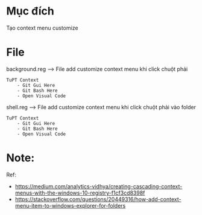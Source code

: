 # Mục đích
Tạo context menu customize

# File
background.reg --> File add customize context menu khi click chuột phải
```
TuPT Context
    - Git Gui Here
    - Git Bash Here
    - Open Visual Code
```

shell.reg --> File add customize context menu khi click chuột phải vào folder
```
TuPT Context
    - Git Gui Here
    - Git Bash Here
    - Open Visual Code
```

# Note:
Ref: 
 - https://medium.com/analytics-vidhya/creating-cascading-context-menus-with-the-windows-10-registry-f1cf3cd8398f
 - https://stackoverflow.com/questions/20449316/how-add-context-menu-item-to-windows-explorer-for-folders